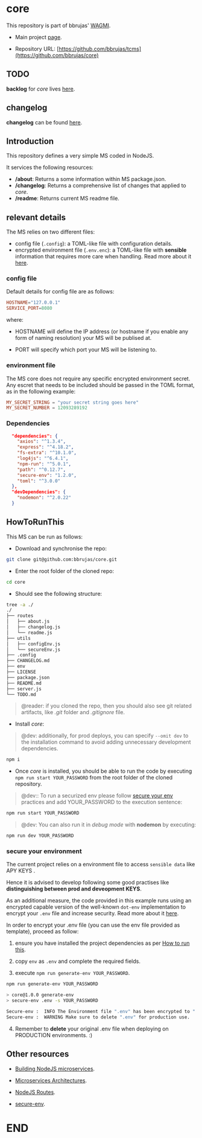 # core

This repository is part of bbrujas' [WAGMI](https://github.com/bbrujas).

- Main project [page](https://github.com/bbrujas).

- Repository URL: [https://github.com/bbrujas/tcms](https://github.com/bbrujas/core)

## TODO

**backlog** for *core* lives [here](./TODO.md).

## changelog

**changelog** can be found [here](./CHANGELOG.md).

## Introduction

This repository defines a very simple MS coded in NodeJS.

It services the following resources:

- **/about**: Returns a some information within MS package.json.
- **/changelog**: Returns a comprehensive list of changes that applied to *core*.
- **/readme**: Returns current MS readme file.

## relevant details

The MS relies on two different files:

- config file (`.config`): a TOML-like file with configuration details.
- encrypted environment file (`.env.enc`): a TOML-like file with **sensible** information that requires more care when handling. Read more about it [here](#secure-your-environment).

### config file

Default details for config file are as follows:

```toml
HOSTNAME="127.0.0.1"
SERVICE_PORT=8080
```

where:

- HOSTNAME will define the IP address (or hostname if you enable any form of naming resolution) your MS will be publised at.

- PORT will specify which port your MS will be listening to.

### environment file

The MS core does not require any specific encrypted environment secret. Any escret that needs to be included should be passed in the TOML format, as in the following example:

```toml
MY_SECRET_STRING = "your secret string goes here"
MY_SECRET_NUMBER = 12093289192
```

### Dependencies

```json
  "dependencies": {
    "axios": "^1.3.4",
    "express": "^4.18.2",
    "fs-extra": "^10.1.0",
    "log4js": "^6.4.1",
    "npm-run": "^5.0.1",
    "path": "^0.12.7",
    "secure-env": "1.2.0",
    "toml": "^3.0.0"
  },
  "devDependencies": {
    "nodemon": "^2.0.22"
  }
```

## HowToRunThis

This MS can be run as follows:

- Download and synchronise the repo:

```sh
git clone git@github.com:bbrujas/core.git
```

- Enter the root folder of the cloned repo:

```sh
cd core
```

- Should see the following structure:

```sh
tree -a ./
./
├── routes
│   ├── about.js
│   ├── changelog.js
│   └── readme.js
├── utils
│   ├── configEnv.js
│   └── secureEnv.js
├── .config
├── CHANGELOG.md
├── env
├── LICENSE
├── package.json
├── README.md
├── server.js
└── TODO.md
```
> @reader: if you cloned the repo, then you should also see git related artifacts, like *.git* folder and *.gitignore* file. 

- Install *core*:
> @dev: additionally, for prod deploys, you can specify `--omit dev` to the installation command to avoid adding unnecessary development dependencies.

```sh
npm i
```

- Once *core* is installed, you should be able to run the code by executing `npm run start YOUR_PASSWORD` from the root folder of the cloned repository.

> @dev:: To run a securized env please follow [secure your env](#secure-your-environment) practices and add YOUR_PASSWORD to the execution sentence:

```sh
npm run start YOUR_PASSWORD
```

> @dev: You can also run it in *debug mode* with **nodemon** by executing:

```sh
npm run dev YOUR_PASSWORD
```

### secure your environment  

The current project relies on a environment file to access `sensible data` like APY KEYS .

Hence it is advised to develop following some good practises like **distinguishing between prod and deveopment KEYS**.

As an additional measure, the code provided in this example runs using an encrypted capable version of the well-known `dot-env` implementation to encrypt your `.env` file and increase security. Read more about it [here](https://github.com/kunalpanchal/secure-env).

In order to encrypt your .env file (you can use the env file provided as template), proceed as follow: 

1. ensure you have installed the project dependencies as per [How to run this](#howto-run-this).  

2. copy `env` as `.env` and complete the required fields.  

3. execute `npm run generate-env YOUR_PASSWORD`. 

```sh  
npm run generate-env YOUR_PASSWORD

> core@1.0.0 generate-env  
> secure-env .env -s YOUR_PASSWORD  

Secure-env :  INFO The Environment file ".env" has been encrypted to ".env.enc".  
Secure-env :  WARNING Make sure to delete ".env" for production use.  
```  

4. Remember to **delete** your original .env file when deploying on PRODUCTION environments. :)  

## Other resources

- [Building NodeJS microservices](https://blog.logrocket.com/building-microservices-node-js/).

- [Microservices Architectures](https://codeforgeek.com/microservices-nodejs/).

- [NodeJS Routes](https://developer.mozilla.org/en-US/docs/Learn/Server-side/Express_Nodejs/routes).

- [secure-env](https://github.com/kunalpanchal/secure-env).

# END